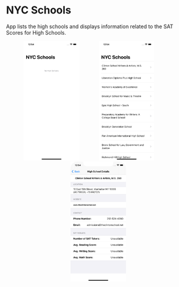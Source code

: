 # NYC Schools

App lists the high schools and displays information related to the SAT Scores for High Schools.


<div align="center">
  <img src="./images/nyc-hs-empty.png" width="30%" />
  <img src="./images/nyc-hs-list.png" width="30%" style="margin: 0 10%;" />
  <img src="./images/nyc-hs-detail.png" width="30%" />
</div>
